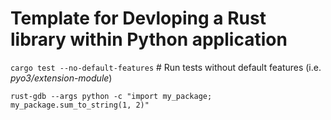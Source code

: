 # Template for Devloping a Rust library within Python application

`cargo test --no-default-features` # Run tests without default features (i.e. *pyo3/extension-module*)

`rust-gdb --args python -c "import my_package; my_package.sum_to_string(1, 2)"`
